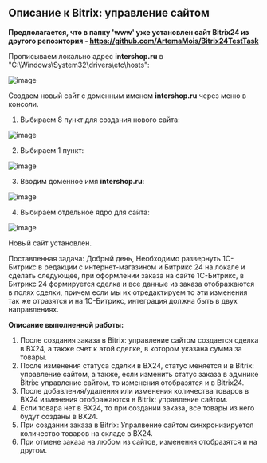 ## Описание к Bitrix: управление сайтом

**Предполагается, что в папку 'www' уже установлен сайт Bitrix24 из другого репозитория - https://github.com/ArtemaMois/Bitrix24TestTask**

Прописываем локально адрес **intershop.ru** в "C:\Windows\System32\drivers\etc\hosts":

![image](https://github.com/user-attachments/assets/215f2339-838a-4625-93ad-e84bb3d8637f)




Создаем новый сайт с доменным именем **intershop.ru** через меню в консоли.

1. Выбираем 8 пункт для создания нового сайта:

![image](https://github.com/user-attachments/assets/ffbfb473-e8e6-479b-a946-efd9f012cbb9)

2. Выбираем 1 пункт:

![image](https://github.com/user-attachments/assets/11908d9a-fd54-4c85-abef-f6c07248dd6b)

3. Вводим доменное имя **intershop.ru**:  

![image](https://github.com/user-attachments/assets/1488d7f0-add2-4492-a890-cb13b410e817)

4. Выбираем отдельное ядро для сайта:

![image](https://github.com/user-attachments/assets/490a724e-4d3b-4f36-8bd4-931b89e474b5)

Новый сайт установлен.

Поставленная задача: 
Добрый день,
Необходимо развернуть 1С-Битрикс в редакции с интернет-магазином и Битрикс 24 на локале и сделать следующее,
при оформлении заказа на сайте 1С-Битрикс, в Битрикс 24 формируется сделка и все данные из заказа
отображаются в полях сделки, причем если мы их отредактируем то эти изменения так же отразятся и на 1С-Битрикс, интеграция должна быть в двух направлениях.

**Описание выполненной работы:** 
1. После создания заказа в Bitrix: управление сайтом создается сделка в BX24, а также счет к этой сделке, в котором указана сумма за товары.
2. После изменения статуса сделки в BX24, статус меняется и в Bitrix: управление сайтом, а также, если изменить статус заказа в адмнике Bitrix: управление сайтом, то изменения отобразятся и в Bitrix24. 
3. После добавления/удаления или изменения количества товаров в BX24 изменения отображаются в Bitrix: управление сайтом.
4. Если товара нет в BX24, то при создании заказа, все товары из него будут созданы в BX24.
5. При создании заказа в Bitrix: Упралвение сайтом синхронизируется количество товаров на складе в BX24.
6. При отмене заказа на любом из сайтов, изменения отобразятся и на другом. 
